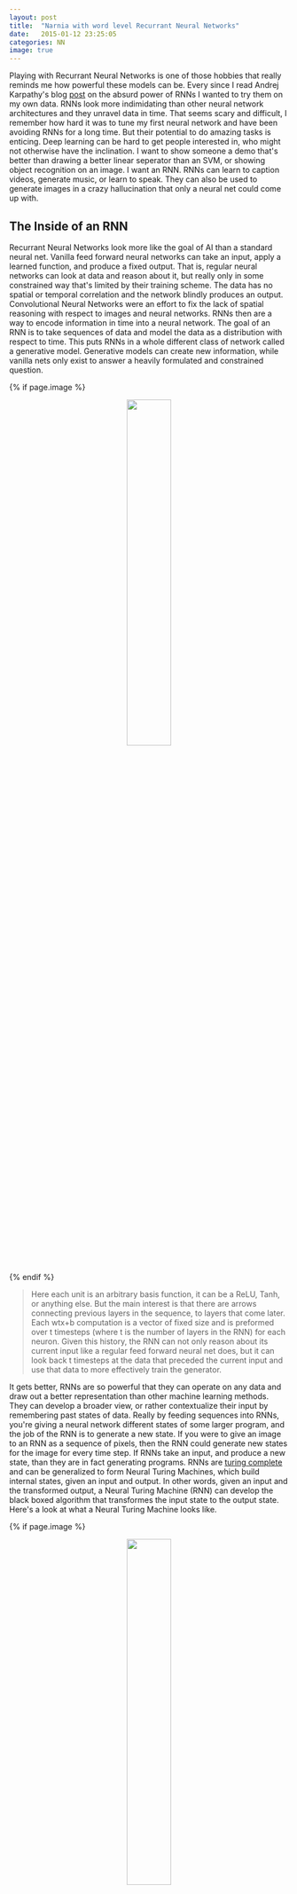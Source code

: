 ```yaml
---
layout: post
title:  "Narnia with word level Recurrant Neural Networks"
date:   2015-01-12 23:25:05
categories: NN 
image: true
---
```




<!-- neurons -->


Playing with Recurrant Neural Networks is one of those hobbies that really reminds me how powerful these models can be. 
Every since I read Andrej Karpathy's blog [post](http://karpathy.github.io/2015/05/21/rnn-effectiveness/) on the absurd power of RNNs
I wanted to try them on my own data. RNNs look more indimidating than other neural network architectures and they unravel data in time. 
That seems scary and difficult, I remember how hard it was to tune my first neural network and have been avoiding RNNs for a long time. 
But their potential to do amazing tasks is enticing. Deep learning can be hard to get people interested in, who might not otherwise have the inclination.
I want to show someone a demo that's better than drawing a better linear seperator than an SVM, or showing object recognition on an image. I want an RNN.
RNNs can learn to caption videos, generate music, or learn to speak. They can also be used to generate images in a crazy hallucination that only a neural net 
could come up with. 


## The Inside of an RNN

Recurrant Neural Networks look more like the goal of AI than a standard neural net. Vanilla feed forward neural networks can take an input, apply a learned function, 
and produce a fixed output. That is, regular neural networks can look at data and reason about it, but really only in some constrained way that's limited by their training scheme. 
The data has no spatial or temporal correlation and the network blindly produces an output. Convolutional Neural Networks were an effort to fix the lack of spatial reasoning 
with respect to images and neural networks. RNNs then are a way to encode information in time into a neural network. The goal of an RNN is to take sequences of data and model
the data as a distribution with respect to time. This puts RNNs in a whole different class of network called a generative model. Generative models can create new information, 
while vanilla nets only exist to answer a heavily formulated and constrained question.


{% if page.image %}
<div class="post-img">
<p align="center">
<img class="img-responsive img-post" src=" {{site.baseurl}}/img/RNN_basic.png " align="middle" width="40%" height="40%" />
</p>
</div>
{% endif %}

> Here each unit is an arbitrary basis function, it can be a ReLU, Tanh, or anything else. But the main interest is that there are arrows connecting previous layers in the sequence, to layers that come later.
> Each wtx+b computation is a vector of fixed size and is preformed over t timesteps (where t is the number of layers in the RNN) for each neuron. Given this history, the 
> RNN can not only reason about its current input like a regular feed forward neural net does, but it can look back t timesteps at the data that preceded the current input
> and use that data to more effectively train the generator.

It gets better, RNNs are so powerful that they can operate on any data and draw out a better representation than other machine learning methods. They can develop a 
broader view, or rather contextualize their input by remembering past states of data. Really by feeding sequences into RNNs, you're giving a neural network different states of some larger program, 
and the job of the RNN is to generate a new state.  If you were to give an image to an RNN as a sequence of pixels, then the RNN could generate new states for the image 
for every time step. If RNNs take an input, and produce a new state, than they are in fact generating programs. RNNs are [turing complete](https://arxiv.org/pdf/1410.5401.pdf) 
and can be generalized to form Neural Turing Machines, which build internal states, given an input and output. In other words, given an input and the transformed output, 
a Neural Turing Machine (RNN) can develop the black boxed algorithm that transformes the input state to the output state. Here's a look at what a Neural Turing Machine looks like. 



{% if page.image %}
<div class="post-img">
<p align="center">
<img class="img-responsive img-post" src=" {{site.baseurl}}/img/NTM.png " align="middle" width="40%" height="40%" />
</p>
</div>
{% endif %}

> wat


With all this in mind. There's a great open source community based around getting these models up and running in real life. Turnaround from research paper to open source implementation 
is pretty quick these days. As you know, I prefer Torch for pretty much everything. Now Torch isn't great for RNNs, but I don't want to use Theano and Lua is pretty friendy for hacking 
together computational kernels in Torch. I have a lot of things I want to make RNNs do, but with the release of a [convnet approach to copying painting styles](http://arxiv.org/abs/1508.06576) 
I thought it would be really interesting to teach an RNN to speak english in the style of one of my favorite authors. My desktop is busted so I'll be training it on an M5 mobile 
processor, but it should work anyway. RNNs don't need to be as deep as the more interesting CNN architectures (I'm looking at you ResNet), I'd never finish anything 
with a 200 layer RNN. So that's the task, in Torch we want to create an RNN that can learn to speak like C.S. Lewis. 

## LSTMs

So lets start building a network. We're going to work with the standard assumption that deep = good. We're going to use torch to stack layers of an RNN in order learn a 
complicated representation of our input-output mapping, or just call it function approximation. And going to train with backprop to optimize a convex error function. 
At the end were going to generate probabilities and pick the likely candidate from the distribution. This all sound standard and boring? Great, now lets start getting weird. 
We're not going to use a Vanilla RNN, because in practice they don't preform as well as other architectures. The most common flavor of RNN that's used in practice is called an LSTM, 
for long short term memory. Its named so because the nodes in an LSTM aren't just mappings to an activation, but instead are their own network of gates and cells. This allows a 
greater measure of control over the memory of the RNN. 


{% if page.image %}
<div class="post-img">
<p align="center">
<img class="img-responsive img-post" src=" {{site.baseurl}}/img/LSTM.png " align="middle" width="40%" height="40%" />
</p>
</div>
{% endif %}

> These diagrams are notoriously unintuitive. But the basic idea is that for each of these cells, there is an associated parameter in the network that is learned. 
> The network will learn when to store more information, when to forget (zero the cell), and what operations to preform on the data before the output. 

> The only other thing to note is the sigmoid units before each dot product, this just prevents the gradients from blowing up, which is a common problem with RNNs. 
> I should actually just talk about it.

## Gradient Explosion and Vanishing
RNNs are not a new concept, they were first formulated back in the 1980s, with portions of it drawn from older boltzman machines, and others from the even older STM equation 
which describes the application of memory cells but none of that really matters because RNNs are here and they work. But they didn't always, RNN's were rarely used up until a few 
years ago because they were so difficult to train. As with regular neural nets, if you can stabilize the gradients and keep them from saturating, then you can effectively use backprop to 
find a minima of your manifold and train your network. The problem was that this just wasn't happening with recurrent nets, and the reason was because of backpropogation. 

 
{% if page.image %}
<div class="post-img">
<p align="center">
<img class="img-responsive img-post" src=" {{site.baseurl}}/img/backpass.png.png " align="middle" width="40%" height="40%" />
</p>
</div>
{% endif %}

> The backward pass through a network, you will accumulate all the gradients dz, and sum them for each layer. 

{% if page.image %}
<div class="post-img">
<p align="center">
<img class="img-responsive img-post" src=" {{site.baseurl}}/img/backprop_eq.gif " align="middle" width="40%" height="40%" />
</p>
</div>
{% endif %}

> The chain rule representation of the backward pass of backpropogation

During backpropogation you're accumulating all these gradients at each layer, and you are applying them to a basis function like a ReLU and praying 
that your neurons don't die. If you do this accumulation with a simple feed forward model, then you just have summed gradients i.e. standard backprop, and there is no issue
 as long as you regularize and use an intelligent basis function. The difference in recurrent nets is that you are multiplying derivitives through multiple time steps 
at each layer. So you can think about it in this exponential framework where if you have a recurrent net and you're looking back 100 time steps, then you're going to be 
multiplying 100 derivitives before you can pass the input to a squashing unit. If your gradients are greater than 1, the signal explodes to infinity, if they're less than 1, 
then the gradient goes to 0 and the cell dies. This is why people had so much trouble training RNNs with regular backprop. The signals weren't propogating useful 
information and the memory structure wasn't useful in practice. 

This is why people started using gating, so the gradient signal could be effectively controlled as the network learned more and more parameters further back in time. 
This is an LSTM cell in Torch, which is far simpler than the diagram makes it look. 

We'll be defining a simple LSTM cell that ca be stacked as a unit, in layers that are n cells wide 
```lua
-- define a computation graph with nngraph

local input = {}

local in     = input[1]
local prev_c = input[2]
local prev_h = input[3]

table.insert(input, nn.Identity()())  
table.insert(input, nn.Identity()())  
table.insert(input, nn.Identity()())  

-- define layer-wise connections

local input_to_hidden  = nn.Linear(input_size, 4 * rnn_size)(in)
local hidden_to_hidden = nn.Linear(rnn_size, 4 * rnn_size)(prev_h)
local signals          = nn.CAddTable()({input_to_hidden, hidden_to_hidden})

```

> We just defined the input table, which will store our input data, and the connections that regulate dataflow in the graph.
> Remember that rnn_size is the width of our network and is used to define how layers are connected. 

> From tables, we're going to be interting tensors right into the LSTM input, and defining the gates with activations

```lua
-- input gate
local in_signal = nn.Narrow(2, rnn_size+1, 2*rnn_size)(signals)
local in_gate   = nn.Tanh()(in_signal)
-- other gates
local signal = nn.Narrow(2, 1, 2 * rnn_size)(signals)
local squash = nn.Tanh()(signal)
```

> Now for the gate definitions themselves.

```lua
local input_g  = nn.Narrow(2, 1, rnn_size)(squash)
local forget_g = nn.Narrow(2, rnn_size+1, rnn_size)(squash)
local output_g = nn.Narrow(2, 2*rnn_size+1, rnn_size)(squash)
```

The gradients have been secured, and the gates have been defined. We need to add the computations to the table so that we can make them apart of the pipeline.
It will just take another call to `nn.CAddTable` and `nn.CMulTable`

```lua
local c_input  = nn.CMulTable()({input_g, prev_c}) -- input cell gate state
local c_forget = nn.CMulTable()({input_g, in_gate}) -- forget cell gate state
local next_c   = nn.CAddTable()({
    c_input, 
    c_forget
})
```

> Next just get the output of the LSTM cell by multiplying by tanh and the output table

```lua
local c_out  = nn.Tanh()(next_c)
local next_h = nn.CMulTable()({output_g, c_out})
```

And that's it. We have defined an LSTM cell that we can replicate in as many layers as we want and train it with backpropogation. It took a long time but I 
concatonated the entire published works of C.S. Lewis into a single file and loaded it into the LSTM one character at a time. The whole file was just shy of 3MB, too 
small to be very useful, but I figured I'd learn something interesting. So I trained it for a day or so on my M5 laptop and here's an excerpt when I sampled it. 

> One stormy night perfectly swelling disappeared, and then they found he himself felt a very touch for his ear. And then she had got the person on both chest he remoined in a red
> green standing up to his head broke in the air of that. Then he was blowing noises. What
> he was Polly and great difficulty: and then he appeared to be quite as explorable faming like frove more changed.
> He began looked during his morning in the sea, there was some of them all had been beyond that when he was saying so hnau. They went altogether in his eyes when he had carrier an
> with in my opening powerfalls in the thing in the first bird in the warm mind, bowed and sometimes made them all open to the beautiful feet of Malacandra. The Man lived as he cam
> call a tree in the end. And the reflecting particial bright conversation.

> In a tree so fine, but the words he would have taken it on the very finest, but for him whole world and be knowed by old Tisroc's name. 
> But the slipper of stopping it, rabbit home he the secret glorious lion had afterway and has forced upon theology. No bigger phase it must still be true-if.
> What shall - "How, go on."
> "Hear of my arm moved," began Devine.
> "I'm glad so you first," said Ransom.
> But which was hoping. Their first noise under has readdrist with a marble and threw. Or courage for he worked their trees.
> He gave grey unpretent to say they had all already thrown it on one anoposity of very free-less wonderfully. To say which please of course he have had as well as the goldey of wings and some superour whose not a
> drink of thinking, "If they'd be ade enforalisorshight," whispered Christianity-and the garden (not to be brother,
> and so this would be surprised
> Now discovery than this becton parties will give to get round to wider evil also you lost it because God
> and forced  it, the lighting of a nice bringing images to be cried. You shape offered by an offing to God. You mistake God is it now?  
> Now had gone about you are going on, sorry man

I didn't cherry pick those examples or clean up the outputs. You can see some inconsistances in its learning. Clearly it hadn't quite converged, and the training 
data wasn't extensive enough. Obviously we have some creativity with Ransom and Devine having a conversation, as they would in the space trilogy. 

> "Hear of my arm moved," began Devine.
> "I'm glad so you first," said Ransom.

Even though there is no central context happening here, you can see that from characters, the RNN has learned about grammer rules. 
* Spaces after periods. 
* Commas between thoughts. 
* How to open and close quotation marks
* Starting sentences with capital letters

The RNN has a mastery of english, even if it doesn't have any coherant thoughts. I hope this has inspired you to build an RNN of your own and make robots generate cool 
things. I want to try music and source code next, and I really want to check out neural turing machines more. 


